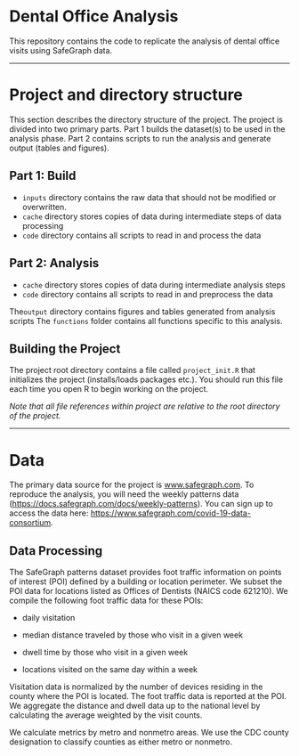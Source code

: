 # Dental Office Analysis

This repository contains the code to replicate the analysis of dental office visits using SafeGraph data.

********************************************

# Project and directory structure

This section describes the directory structure of the project.  The project is divided into two primary parts.  Part 1 builds the dataset(s) to be used in the analysis phase.  Part 2 contains scripts to run the analysis and generate output (tables and figures).  

## Part 1: Build

- `inputs` directory contains the raw data that should not be modified or overwritten.  
- `cache` directory stores copies of data during intermediate steps of data processing   
- `code` directory contains all scripts to read in and process the data  


## Part 2: Analysis

- `cache` directory stores copies of data during intermediate analysis steps     
- `code` directory contains all scripts to read in and preprocess the data   

The`output` directory contains figures and tables generated from analysis scripts
The `functions` folder contains all functions specific to this analysis.  

## Building the Project

The project root directory contains a file called `project_init.R` that initializes the project (installs/loads packages etc.).  You should run this file each time you open R to begin working on the project.  

*Note that all file references within project are relative to the root directory of the project.*

********************************************

# Data

The primary data source for the project is www.safegraph.com.  To reproduce the analysis, you will need the weekly patterns data (https://docs.safegraph.com/docs/weekly-patterns).  You can sign up to access the data here: https://www.safegraph.com/covid-19-data-consortium.


## Data Processing

The SafeGraph patterns dataset provides foot traffic information on points of interest (POI) defined by a building or location perimeter.  We subset the POI data for locations listed as Offices of Dentists (NAICS code 621210).  We compile the following foot traffic data for these POIs:

- daily visitation

- median distance traveled by those who visit in a given week

- dwell time by those who visit in a given week

- locations visited on the same day within a week

Visitation data is normalized by the number of devices residing in the county where the POI is located.  The foot traffic data is reported at the POI.  We aggregate the distance and dwell data up to the national level by calculating the average weighted by the visit counts.

We calculate metrics by metro and nonmetro areas.  We use the CDC county designation to classify counties as either metro or nonmetro.